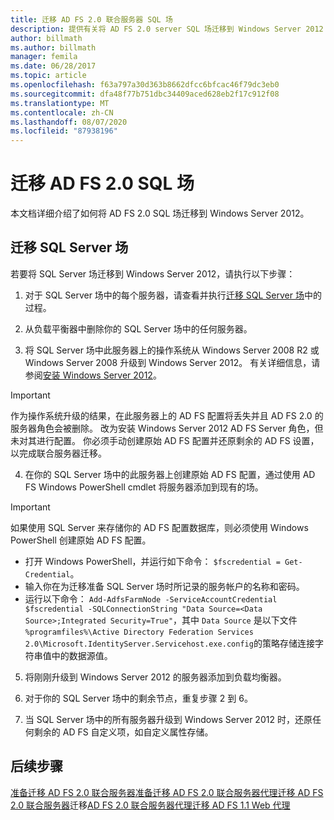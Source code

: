 ```yaml
---
title: 迁移 AD FS 2.0 联合服务器 SQL 场
description: 提供有关将 AD FS 2.0 server SQL 场迁移到 Windows Server 2012 的信息
author: billmath
ms.author: billmath
manager: femila
ms.date: 06/28/2017
ms.topic: article
ms.openlocfilehash: f63a797a30d363b8662dfcc6bfcac46f79dc3eb0
ms.sourcegitcommit: dfa48f77b751dbc34409aced628eb2f17c912f08
ms.translationtype: MT
ms.contentlocale: zh-CN
ms.lasthandoff: 08/07/2020
ms.locfileid: "87938196"
---
```

# <a name="migrate-an-ad-fs-20-sql-farm"></a>迁移 AD FS 2.0 SQL 场
本文档详细介绍了如何将 AD FS 2.0 SQL 场迁移到 Windows Server 2012。


## <a name="migrate-a-sql-server-farm"></a>迁移 SQL Server 场
 若要将 SQL Server 场迁移到 Windows Server 2012，请执行以下步骤：

1.  对于 SQL Server 场中的每个服务器，请查看并执行[迁移 SQL Server 场](prepare-to-migrate-a-sql-server-farm.md)中的过程。

2.  从负载平衡器中删除你的 SQL Server 场中的任何服务器。

3.  将 SQL Server 场中此服务器上的操作系统从 Windows Server 2008 R2 或 Windows Server 2008 升级到 Windows Server 2012。 有关详细信息，请参阅[安装 Windows Server 2012](/previous-versions/windows/it-pro/windows-server-2012-R2-and-2012/jj134246(v=ws.11))。

> [!IMPORTANT]
>  作为操作系统升级的结果，在此服务器上的 AD FS 配置将丢失并且 AD FS 2.0 的服务器角色会被删除。 改为安装 Windows Server 2012 AD FS Server 角色，但未对其进行配置。 你必须手动创建原始 AD FS 配置并还原剩余的 AD FS 设置，以完成联合服务器迁移。

4. 在你的 SQL Server 场中的此服务器上创建原始 AD FS 配置，通过使用 AD FS Windows PowerShell cmdlet 将服务器添加到现有的场。

> [!IMPORTANT]
>  如果使用 SQL Server 来存储你的 AD FS 配置数据库，则必须使用 Windows PowerShell 创建原始 AD FS 配置。

  - 打开 Windows PowerShell，并运行如下命令： `$fscredential = Get-Credential`。
  - 输入你在为迁移准备 SQL Server 场时所记录的服务帐户的名称和密码。
  - 运行以下命令： `Add-AdfsFarmNode -ServiceAccountCredential $fscredential -SQLConnectionString "Data Source=<Data Source>;Integrated Security=True"`，其中 `Data Source` 是以下文件 `%programfiles%\Active Directory Federation Services 2.0\Microsoft.IdentityServer.Servicehost.exe.config`的策略存储连接字符串值中的数据源值。

5. 将刚刚升级到 Windows Server 2012 的服务器添加到负载均衡器。

6. 对于你的 SQL Server 场中的剩余节点，重复步骤 2 到 6。

7. 当 SQL Server 场中的所有服务器升级到 Windows Server 2012 时，还原任何剩余的 AD FS 自定义项，如自定义属性存储。

## <a name="next-steps"></a>后续步骤
 [准备迁移 AD FS 2.0 联合服务器](prepare-to-migrate-ad-fs-fed-server.md)[准备迁移 AD FS 2.0 联合服务器代理](prepare-to-migrate-ad-fs-fed-proxy.md)[迁移 AD FS 2.0 联合服务器](migrate-the-ad-fs-fed-server.md)迁移[AD FS 2.0 联合服务器代理](migrate-the-ad-fs-2-fed-server-proxy.md)[迁移 AD FS 1.1 Web 代理](migrate-the-ad-fs-web-agent.md)
